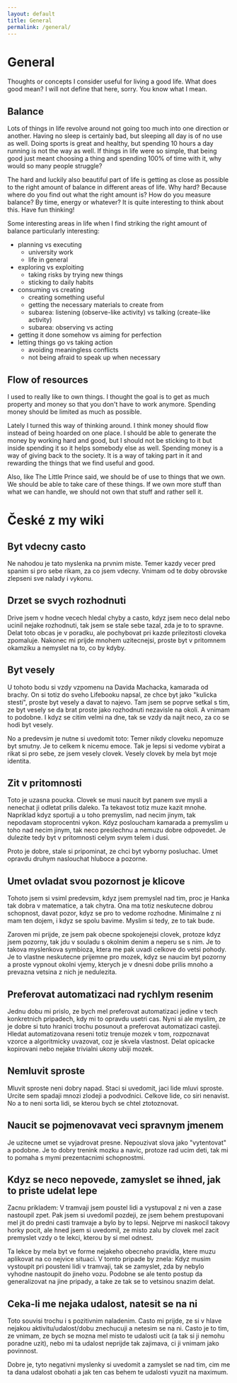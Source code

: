 ```yaml
---
layout: default
title: General
permalink: /general/
---
```


# General 

Thoughts or concepts I consider useful for living a good life. What does good mean? I will not define that here, sorry. You know what I mean.

## Balance 

Lots of things in life revolve around not going too much into one direction or another. Having no sleep is certainly bad, but sleeping all day is of no use as well. Doing sports is great and healthy, but spending 10 hours a day running is not the way as well. If things in life were so simple, that being good just meant choosing a thing and spending 100% of time with it, why would so many people struggle?

The hard and luckily also beautiful part of life is getting as close as possible to the right amount of balance in different areas of life. Why hard? Because where do you find out what the right amount is? How do you measure balance? By time, energy or whatever? It is quite interesting to think about this. Have fun thinking!

Some interesting areas in life when I find striking the right amount of balance particularly interesting:
- planning vs executing
  - university work
  - life in general
- exploring vs exploiting
  - taking risks by trying new things
  - sticking to daily habits
- consuming vs creating
  - creating something useful
  - getting the necessary materials to create from
  - subarea: listening (observe-like activity) vs talking (create-like activity)
  - subarea: observing vs acting
- getting it done somehow vs aiming for perfection
- letting things go vs taking action
  - avoiding meaningless conflicts
  - not being afraid to speak up when necessary

## Flow of resources

I used to really like to own things. I thought the goal is to get as much property and money so that you don't have to work anymore. Spending money should be limited as much as possible.

Lately I turned this way of thinking around. I think money should flow instead of being hoarded on one place. I should be able to generate the money by working hard and good, but I should not be sticking to it but inside spending it so it helps somebody else as well. Spending money is a way of giving back to the society. It is a way of taking part in it and rewarding the things that we find useful and good.

Also, like The Little Prince said, we should be of use to things that we own. We should be able to take care of these things. If we own more stuff than what we can handle, we should not own that stuff and rather sell it.

# České z my wiki

## Byt vdecny casto

Ne nahodou je tato myslenka na prvnim miste. Temer kazdy vecer pred spanim si pro sebe rikam, za co jsem vdecny. Vnimam od te doby obrovske zlepseni sve nalady i vykonu. 

## Drzet se svych rozhodnuti

Drive jsem v hodne vecech hledal chyby a casto, kdyz jsem neco delal nebo ucinil nejake rozhodnuti, tak jsem se stale sebe tazal, zda je to to spravne. Delat toto obcas je v poradku, ale pochybovat pri kazde prilezitosti cloveka zpomaluje. Nakonec mi prijde mnohem uzitecnejsi, proste byt v pritomnem okamziku a nemyslet na to, co by kdyby.

## Byt vesely

U tohoto bodu si vzdy vzpomenu na Davida Machacka, kamarada od brachy. On si totiz do sveho Lifebooku napsal, ze chce byt jako "kulicka stesti", proste byt vesely a davat to najevo. Tam jsem se poprve setkal s tim, ze byt vesely se da brat proste jako rozhodnuti nezavisle na okoli. A vnimam to podobne. I kdyz se citim velmi na dne, tak se vzdy da najit neco, za co se hodi byt vesely. 

No a predevsim je nutne si uvedomit toto: Temer nikdy cloveku nepomuze byt smutny. Je to celkem k nicemu emoce. Tak je lepsi si vedome vybirat a rikat si pro sebe, ze jsem vesely clovek. Vesely clovek by mela byt moje identita.

## Zit v pritomnosti

Toto je uzasna poucka. Clovek se musi naucit byt panem sve mysli a nenechat ji odletat prilis daleko. Ta tekavost totiz muze kazit mnohe. Napriklad kdyz sportuji a u toho premyslim, nad necim jinym, tak nepodavam stoprocentni vykon. Kdyz posloucham kamarada a premyslim u toho nad necim jinym, tak neco preslechnu a nemuzu dobre odpovedet. Je dulezite tedy byt v pritomnosti celym svym telem i dusi.

Proto je dobre, stale si pripominat, ze chci byt vyborny posluchac. Umet opravdu druhym naslouchat hluboce a pozorne.

## Umet ovladat svou pozornost je klicove

Tohoto jsem si vsiml predevsim, kdyz jsem premyslel nad tim, proc je Hanka tak dobra v matematice, a tak chytra. Ona ma totiz neskutecne dobrou schopnost, davat pozor, kdyz se pro to vedome rozhodne. Minimalne z ni mam ten dojem, i kdyz se spolu bavime. Myslim si tedy, ze to tak bude.

Zaroven mi prijde, ze jsem pak obecne spokojenejsi clovek, protoze kdyz jsem pozorny, tak jdu v souladu s okolnim denim a neperu se s nim. Je to takova myslenkova symbioza, ktera me pak uvadi celkove do vetsi pohody. Je to vlastne neskutecne prijemne pro mozek, kdyz se naucim byt pozorny a proste vypnout okolni vjemy, kterych je v dnesni dobe prilis mnoho a prevazna vetsina z nich je nedulezita.

## Preferovat automatizaci nad rychlym resenim

Jednu dobu mi prislo, ze bych mel preferovat automatizaci jedine v tech konkretnich pripadech, kdy mi to opravdu usetri cas. Nyni si ale myslim, ze je dobre si tuto hranici trochu posunout a preferovat automatizaci casteji. Hledat automatizovana reseni totiz trenuje mozek v tom, rozpoznavat vzorce a algoritmicky uvazovat, coz je skvela vlastnost. Delat opicacke kopirovani nebo nejake trivialni ukony ubiji mozek.

## Nemluvit sproste

Mluvit sproste neni dobry napad. Staci si uvedomit, jaci lide mluvi sproste. Urcite sem spadaji mnozi zlodeji a podvodnici. Celkove lide, co siri nenavist. No a to neni sorta lidi, se kterou bych se chtel ztotoznovat. 

## Naucit se pojmenovavat veci spravnym jmenem

Je uzitecne umet se vyjadrovat presne. Nepouzivat slova jako "vytentovat" a podobne. Je to dobry trenink mozku a navic, protoze rad ucim deti, tak mi to pomaha s mymi prezentacnimi schopnostmi.   

## Kdyz se neco nepovede, zamyslet se ihned, jak to priste udelat lepe

Zacnu prikladem: V tramvaji jsem poustel lidi a vystupoval z ni ven a zase nastoupil zpet. Pak jsem si uvedomil pozdeji, ze jsem behem prestupovani mel jit do predni casti tramvaje a bylo by to lepsi. Nejprve mi naskocil takovy horky pocit, ale hned jsem si uvedomil, ze misto zalu by clovek mel zacit premyslet vzdy o te lekci, kterou by si mel odnest. 

Ta lekce by mela byt ve forme nejakeho obecneho pravidla, ktere muzu aplikovat na co nejvice situaci. V tomto pripade by znela: Kdyz musim vystoupit pri pousteni lidi v tramvaji, tak se zamyslet, zda by nebylo vyhodne nastoupit do jineho vozu. Podobne se ale tento postup da generalizovat na jine pripady, a take ze tak se to vetsinou snazim delat.

## Ceka-li me nejaka udalost, natesit se na ni

Toto souvisi trochu i s pozitivnim naladenim. Casto mi prijde, ze si v hlave nejakou aktivitu/udalost/dobu znechucuji a netesim se na ni. Casto je to tim, ze vnimam, ze bych se mozna mel misto te udalosti ucit (a tak si ji nemohu poradne uzit), nebo mi ta udalost neprijde tak zajimava, ci ji vnimam jako povinnost.

Dobre je, tyto negativni myslenky si uvedomit a zamyslet se nad tim, cim me ta dana udalost obohati a jak ten cas behem te udalosti vyuzit na maximum.